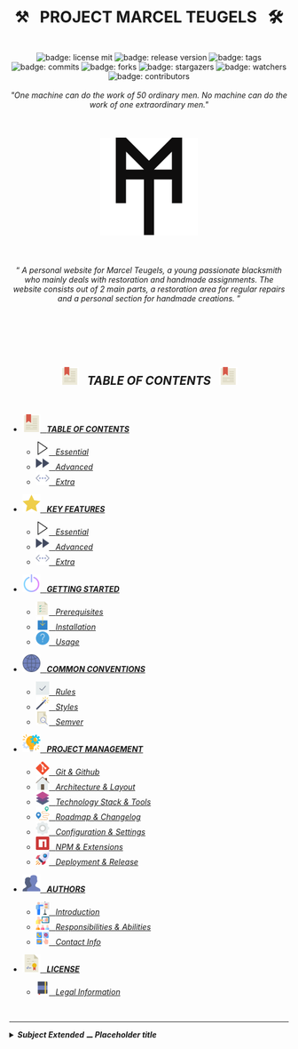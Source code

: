 <h1 class="hero__subject--root" align="center">
  ⚒️ &nbsp; <b>PROJECT MARCEL TEUGELS</b> &nbsp; 🛠️
</h1>
<br />
<div class="hero__github-badges" align="center">
  <img
    src="https://img.shields.io/badge/License-mit__blue?labelColor=181717&style=flat&logo=Github&logoColor=#181717"
    alt="badge: license mit"
    title="license: mit"
  />
  <img
    src="https://img.shields.io/badge/Release-none-yellow?labelColor=181717&style=flat&logo=Github&logoColor=#181717"
    alt="badge: release version"
    title="release version"
  />
  <img
    src="https://img.shields.io/badge/Tags-none-yellow?labelColor=181717&style=flat&logo=Github&logoColor=#181717"
    alt="badge: tags"
    title="tags"
  />
  <img
    src="https://img.shields.io/badge/Commits-100-whitesmoke?labelColor=181717&style=flat&logo=Github&logoColor=#181717"
    alt="badge: commits"
    title="commits"
  />
  <img
    src="https://img.shields.io/badge/Forks-0-whitesmoke?labelColor=181717&style=flat&logo=Github&logoColor=#181717"
    alt="badge: forks"
    title="forks"
  />
  <img
    src="https://img.shields.io/badge/Stars-5-whitesmoke?labelColor=181717&style=flat&logo=Github&logoColor=#181717"
    alt="badge: stargazers"
    title="stargazers"
  />
  <img
    src="https://img.shields.io/badge/Watchers-5-whitesmoke?labelColor=181717&style=flat&logo=Github&logoColor=#181717"
    alt="badge: watchers"
    title="watchers"
  />
  <img
    src="https://img.shields.io/badge/Contributors-5-whitesmoke?labelColor=181717&style=flat&logo=Github&logoColor=#181717"
    alt="badge: contributors"
    title="contributors"
  />
<div />
<div align="left"><div/>
<br />

<div class="hero__main--root" align="center">
  <i>"One machine can do the work of 50 ordinary men.</i>
  <i>No machine can do the work of one extraordinary men."</i>
  <br />
  <br />
  <br />
  <br />
  <img
  src="../../assets/media/icons/icons__marcel-teugels-logo--improved.svg"
  alt="marcel teugels logo"
  width="35%"
  />
  <br />
  <br />
  <br />
  <br />
  <q>
    <i>
    A personal website for Marcel Teugels, a young passionate blacksmith who mainly deals with restoration and handmade assignments.
    The website consists out of 2 main parts, a restoration area for regular repairs and a personal section for handmade creations.
    <i/>
  </q>
  <br/>
  <br/>
</div>

<br/>
<br/>
<br/>
<br/>
<h2 class="heading__subcat-title--root---v01" align="center">
  <img src="../../assets/media/icons/vendors/flat__bookmark--2.svg" width="32px" /> &nbsp;
  <b>TABLE OF CONTENTS</b> &nbsp;
  <img src="../../assets/media/icons/vendors/flat__bookmark--2.svg" width="32px" />
</h2>
<br/>

- [<img src="../../assets/media/icons/vendors/flat__bookmark--2.svg" width="32px" /> &nbsp; **TABLE OF CONTENTS** <!-- {#root-toc} -->](../../docs/toc/table-of-contents/)

  - [<img src="../../assets/media/icons/vendors/flat__play-button.svg" width="24px" /> &nbsp; _Essential_ <!-- {#toc-essential} -->](../../docs/toc/table-of-contents/essential/)
  - [<img src="../../assets/media/icons/vendors/flat__fast-forward.svg" width="24px" /> &nbsp; _Advanced_ <!-- {#toc-advanced} -->](../../docs/toc/table-of-contents/advanced/)
  - [<img src="../../assets/media/icons/vendors/flat__more.svg" width="24px" /> &nbsp; _Extra_ <!-- {#toc-extra} -->](../../docs/toc/table-of-contents/extra/)

- [<img src="../../assets/media/icons/vendors/flat__star.svg" width="32px" /> &nbsp; **KEY FEATURES** <!-- {#root-feat} -->](../../docs/toc/key-features/)

  - [<img src="../../assets/media/icons/vendors/flat__play-button.svg" width="24px" /> &nbsp; _Essential_ <!-- {#feat-essential} -->](../../docs/toc/key-features/essential)
  - [<img src="../../assets/media/icons/vendors/flat__fast-forward.svg" width="24px" /> &nbsp; _Advanced_ <!-- {#feat-advanced} -->](../../docs/toc/key-features/advanced)
  - [<img src="../../assets/media/icons/vendors/flat__more.svg" width="24px" /> &nbsp; _Extra_ <!-- {#feat-extra} -->](../../docs/toc/key-features/extra)

- [<img src="../../assets/media/icons/vendors/flat__power-button.svg" width="32px" /> &nbsp; **GETTING STARTED** <!-- {#root-started} -->](../../docs/toc/getting-started/)

  - [<img src="../../assets/media/icons/vendors/flat__list.svg" width="24px" /> &nbsp; _Prerequisites_ <!-- {#started-prereq} -->](../../docs/toc/getting-started/prerequisites)
  - [<img src="../../assets/media/icons/vendors/flat__download.svg" width="24px" /> &nbsp; _Installation_ <!-- {#started-install} -->](../../docs/toc/getting-started/installation)
  - [<img src="../../assets/media/icons/vendors/flat__info.svg" width="24px" /> &nbsp; _Usage_ <!-- {#started-usage} -->](../../docs/toc/getting-started/usage)

- [<img src="../../assets/media/icons/vendors/flat__internet.svg" width="32px" /> &nbsp; **COMMON CONVENTIONS** <!-- {#root-com-convens} -->](../../docs/toc/common-conventions/)

  - [<img src="../../assets/media/icons/vendors/flat__checked.svg" width="24px" /> &nbsp; _Rules_ <!-- {#com-convens-rules} -->](../../docs/toc/common-conventions/rules)
  - [<img src="../../assets/media/icons/vendors/flat__magic-wand.svg" width="24px" /> &nbsp; _Styles_ <!-- {#com-convens-styles} -->](../../docs/toc/common-conventions/styles)
  - [<img src="../../assets/media/icons/vendors/flat__file.svg" width="24px" /> &nbsp; _Semver_ <!-- {#com-convens-semver} -->](../../docs/toc/common-conventions/semver)

- [<img src="../../assets/media/icons/vendors/flat__project-management.svg" width="32px" /> &nbsp; **PROJECT MANAGEMENT** <!-- {#root-project-mgmt} -->](../../docs/toc/project-management/)

  - [<img src="../../assets/media/icons/vendors/si__git.svg" width="24px" /> &nbsp; _Git & Github_ <!-- {#project-mgmt-git} -->](../../docs/toc/project-management/git-&-github/)
  - [<img src="../../assets/media/icons/vendors/flat__home.svg" width="24px" /> &nbsp; _Architecture & Layout_ <!-- {#project-mgmt-architecture} -->](../../docs/toc/project-management/architecture-&-layout)
  - [<img src="../../assets/media/icons/vendors/flat__layers.svg" width="24px" /> &nbsp; _Technology Stack & Tools_ <!-- {#project-mgmt-tech-stack} -->](../../docs/toc/project-management/technology-stack-&-tools)
  - [<img src="../../assets/media/icons/vendors/flat__route.svg" width="24px" /> &nbsp; _Roadmap & Changelog_ <!-- {#project-mgmt-roadmap} -->](../../docs/toc/project-management/roadmap-&-changelog)
  - [<img src="../../assets/media/icons/vendors/flat__config.svg" width="24px" /> &nbsp; _Configuration & Settings_ <!-- {#project-mgmt-config} -->](../../docs/toc/project-management/configuration-&-settings)
  - [<img src="../../assets/media/icons/vendors/si__npm.svg" width="24px" /> &nbsp; _NPM & Extensions_ <!-- {#project-mgmt-npm} -->](../../docs/toc/project-management/npm-&-extensions)
  - [<img src="../../assets/media/icons/vendors/flat__shuttle.svg" width="24px" /> &nbsp; _Deployment & Release_ <!-- {#project-mgmt-deployment} -->](../../docs/toc/project-management/deployment-&-release)

- [<img src="../../assets/media/icons/vendors/flat__users.svg" width="32px" /> &nbsp; **AUTHORS** <!-- {#root-authors} -->](../../docs/toc/authors/)

  - [<img src="../../assets/media/icons/vendors/flat__presentation.svg" width="24px" /> &nbsp; _Introduction_ <!-- {#authors-} -->](../../docs/toc/authors/introduction)
  - [<img src="../../assets/media/icons/vendors/flat__presentation--2.svg" width="24px" /> &nbsp; _Responsibilities & Abilities_ <!-- {#authors-respons} -->](../../docs/toc/authors/responsibilities-&-abilities)
  - [<img src="../../assets/media/icons/vendors/flat__communicate.svg" width="24px" /> &nbsp; _Contact Info_ <!-- {#authors-contact-info} -->](../../docs/toc/authors/contact-info)

- [<img src="../../assets/media/icons/vendors/flat__diploma.svg" width="32px" /> &nbsp; **LICENSE** <!-- {#root-license} -->](../../docs/toc/license/)

  - [<img src="../../assets/media/icons/vendors/flat__notebook.svg" width="24px" /> &nbsp; _Legal Information_ <!-- {#license-legal-info} -->](../../docs/toc/license/legal-information)

<br/>

---

<details>
  <summary><b>Subject Extended ⚊ Placeholder title</b></summary>

---

<br/>

Occaecat occaecat enim sint adipisicing amet pariatur. Reprehenderit id nisi incididunt labore dolor id. Voluptate proident tempor incididunt quis consequat nostrud. Aliquip enim magna excepteur aliqua magna. Incididunt enim quis elit cillum deserunt.

<br/>

</details>
